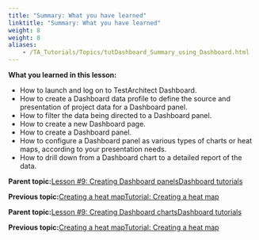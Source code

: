 ```yaml
--- 
title: "Summary: What you have learned"
linktitle: "Summary: What you have learned"
weight: 8
weight: 8
aliases: 
    - /TA_Tutorials/Topics/tutDashboard_Summary_using_Dashboard.html
---
```


**What you learned in this lesson:**

-   How to launch and log on to TestArchitect Dashboard.
-   How to create a Dashboard data profile to define the source and presentation of project data for a Dashboard panel.
-   How to filter the data being directed to a Dashboard panel.
-   How to create a new Dashboard page.
-   How to create a Dashboard panel.
-   How to configure a Dashboard panel as various types of charts or heat maps, according to your presentation needs.
-   How to drill down from a Dashboard chart to a detailed report of the data.

**Parent topic:**[Lesson \#9: Creating Dashboard panelsDashboard tutorials](/TA_Tutorials/Topics/tutDashboard_creating_panels.html)

**Previous topic:**[Creating a heat mapTutorial: Creating a heat map](/TA_Tutorials/Topics/tutDashboard_heat_map.html)

**Parent topic:**[Lesson \#9: Creating Dashboard chartsDashboard tutorials](/TA_Help/Topics/Dashboard_tutorials.html)

**Previous topic:**[Creating a heat mapTutorial: Creating a heat map](/TA_Tutorials/Topics/tutDashboard_heat_map.html)


